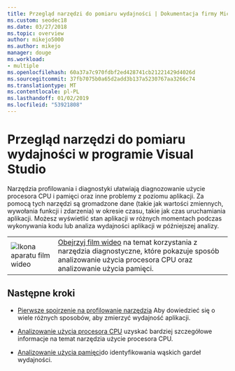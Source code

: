 ```yaml
---
title: Przegląd narzędzi do pomiaru wydajności | Dokumentacja firmy Microsoft
ms.custom: seodec18
ms.date: 03/27/2018
ms.topic: overview
author: mikejo5000
ms.author: mikejo
manager: douge
ms.workload:
- multiple
ms.openlocfilehash: 60a37a7c970fdbf2ed428741cb21221429d4026d
ms.sourcegitcommit: 37fb7075b0a65d2add3b137a5230767aa3266c74
ms.translationtype: MT
ms.contentlocale: pl-PL
ms.lasthandoff: 01/02/2019
ms.locfileid: "53921808"
---
```

# <a name="overview-of-tools-for-measuring-performance-in-visual-studio"></a>Przegląd narzędzi do pomiaru wydajności w programie Visual Studio

Narzędzia profilowania i diagnostyki ułatwiają diagnozowanie użycie procesora CPU i pamięci oraz inne problemy z poziomu aplikacji. Za pomocą tych narzędzi są gromadzone dane (takie jak wartości zmiennych, wywołania funkcji i zdarzenia) w okresie czasu, takie jak czas uruchamiania aplikacji. Możesz wyświetlić stan aplikacji w różnych momentach podczas wykonywania kodu lub analiza wydajności aplikacji w późniejszej analizy.

| | |
|---------|---------|
| ![Ikona aparatu film wideo](../install/media/video-icon.png "Obejrzyj klip wideo") | [Obejrzyj film wideo](https://mva.microsoft.com/en-US/training-courses-embed/getting-started-with-visual-studio-2017-17798/Profiling-with-Diagnostics-Tools-in-Visual-Studio-2017-daHnzMD6D_9211787171) na temat korzystania z narzędzia diagnostyczne, które pokazuje sposób analizowanie użycia procesora CPU oraz analizowanie użycia pamięci. |

## <a name="next-steps"></a>Następne kroki

* [Pierwsze spojrzenie na profilowanie narzędzia](../profiling/profiling-feature-tour.md) Aby dowiedzieć się o wiele różnych sposobów, aby zmierzyć wydajność aplikacji.

* [Analizowanie użycia procesora CPU](../profiling/cpu-usage.md) uzyskać bardziej szczegółowe informacje na temat narzędzia użycie procesora CPU.

* [Analizowanie użycia pamięci](../profiling/memory-usage.md)do identyfikowania wąskich gardeł wydajności. 
